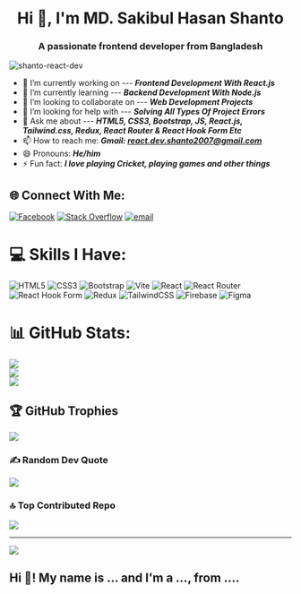 <h1 align="center">Hi 👋, I'm MD. Sakibul Hasan Shanto</h1>
<h3 align="center">A passionate frontend developer from Bangladesh</h3>

<p align="left"> <img src="https://komarev.com/ghpvc/?username=shanto-react-dev&label=Profile%20views&color=0e75b6&style=flat" alt="shanto-react-dev" /> </p>

- 🔭 I’m currently working on --- ***Frontend Development With React.js***
- 🌱 I’m currently learning --- ***Backend Development With Node.js***
- 👯 I’m looking to collaborate on --- ***Web Development Projects***
- 🤔 I’m looking for help with --- ***Solving All Types Of Project Errors***
- 💬 Ask me about --- ***HTML5, CSS3, Bootstrap, JS, React.js, Tailwind.css, Redux, React Router & React Hook Form Etc***
- 📫 How to reach me:  ***Gmail: react.dev.shanto2007@gmail.com***
- 😄 Pronouns:  ***He/him***
- ⚡ Fun fact:  ***I love playing Cricket, playing games and other things***

## 🌐 Connect With Me:
[![Facebook](https://img.shields.io/badge/Facebook-%231877F2.svg?logo=Facebook&logoColor=white)](https://facebook.com/md.sakibul.hasan.64036) [![Stack Overflow](https://img.shields.io/badge/-Stackoverflow-FE7A16?logo=stack-overflow&logoColor=white)](https://stackoverflow.com/users/react-developer-shanto) [![email](https://img.shields.io/badge/Email-D14836?logo=gmail&logoColor=white)](mailto:react.dev.shanto2007@gmail.com) 

# 💻 Skills I Have:
![HTML5](https://img.shields.io/badge/html5-%23E34F26.svg?style=for-the-badge&logo=html5&logoColor=white) ![CSS3](https://img.shields.io/badge/css3-%231572B6.svg?style=for-the-badge&logo=css3&logoColor=white) ![Bootstrap](https://img.shields.io/badge/bootstrap-%238511FA.svg?style=for-the-badge&logo=bootstrap&logoColor=white) ![Vite](https://img.shields.io/badge/vite-%23646CFF.svg?style=for-the-badge&logo=vite&logoColor=white) ![React](https://img.shields.io/badge/react-%2320232a.svg?style=for-the-badge&logo=react&logoColor=%2361DAFB) ![React Router](https://img.shields.io/badge/React_Router-CA4245?style=for-the-badge&logo=react-router&logoColor=white) ![React Hook Form](https://img.shields.io/badge/React%20Hook%20Form-%23EC5990.svg?style=for-the-badge&logo=reacthookform&logoColor=white) ![Redux](https://img.shields.io/badge/redux-%23593d88.svg?style=for-the-badge&logo=redux&logoColor=white) ![TailwindCSS](https://img.shields.io/badge/tailwindcss-%2338B2AC.svg?style=for-the-badge&logo=tailwind-css&logoColor=white) ![Firebase](https://img.shields.io/badge/firebase-a08021?style=for-the-badge&logo=firebase&logoColor=ffcd34) ![Figma](https://img.shields.io/badge/figma-%23F24E1E.svg?style=for-the-badge&logo=figma&logoColor=white)
# 📊 GitHub Stats:
![](https://github-readme-stats.vercel.app/api?username=shanto-react-dev&theme=react&hide_border=false&include_all_commits=true&count_private=true)<br/>
![](https://nirzak-streak-stats.vercel.app/?user=shanto-react-dev&theme=react&hide_border=false)<br/>
![](https://github-readme-stats.vercel.app/api/top-langs/?username=shanto-react-dev&theme=react&hide_border=false&include_all_commits=true&count_private=true&layout=compact)

## 🏆 GitHub Trophies
![](https://github-profile-trophy.vercel.app/?username=shanto-react-dev&theme=radical&no-frame=false&no-bg=false&margin-w=4)

### ✍️ Random Dev Quote
![](https://quotes-github-readme.vercel.app/api?type=horizontal&theme=tokyonight)

### 🔝 Top Contributed Repo
![](https://github-contributor-stats.vercel.app/api?username=shanto-react-dev&limit=5&theme=react&combine_all_yearly_contributions=true)

---
[![](https://visitcount.itsvg.in/api?id=shanto-react-dev&icon=0&color=0)](https://visitcount.itsvg.in)

<h2 align="left">Hi 👋! My name is ... and I'm a ..., from ....</h2>

<!-- Proudly created with GPRM ( https://gprm.itsvg.in ) -->
